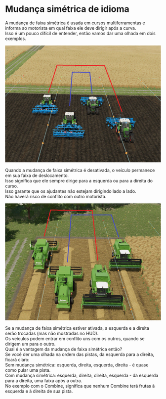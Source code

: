 # Mudança simétrica de idioma

  
A mudança de faixa simétrica é usada em cursos multiferramentas e informa ao motorista em qual faixa ele deve dirigir após a curva.  
Isso é um pouco difícil de entender, então vamos dar uma olhada em dois exemplos.  

![Image](../assets/images/regularchange_0_0_1020_765.png)

  
Quando a mudança de faixa simétrica é desativada, o veículo permanece em sua faixa de deslocamento.  
Isso significa que ele sempre dirige para a esquerda ou para a direita do curso.  
Isso garante que os ajudantes não estejam dirigindo lado a lado.  
Não haverá risco de conflito com outro motorista.  

![Image](../assets/images/symetricchange_0_0_1020_765.png)

  
Se a mudança de faixa simétrica estiver ativada, a esquerda e a direita serão trocadas (mas não mostradas no HUD).  
Os veículos podem entrar em conflito uns com os outros, quando se dirigem um para o outro.  
Qual é a vantagem da mudança de faixa simétrica então?  
Se você der uma olhada na ordem das pistas, da esquerda para a direita, ficará claro:  
Sem mudança simétrica: esquerda, direita, esquerda, direita - é quase como pular uma pista.  
Com mudança simétrica: esquerda, direita, direita, esquerda - da esquerda para a direita, uma faixa após a outra.  
No exemplo com o Combine, significa que nenhum Combine terá frutas à esquerda e à direita de sua pista.  

